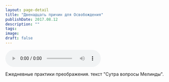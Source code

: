 ```yaml
---
layout: page-detail
title: "Двенадцать причин для Освобождения"
publishDate: 2017.08.12
description: ""
tags:
image:
draft: false
---
```


<audio title="2017.08.12 - Двенадцать причин для Освобождения.mp3" src="/upload/iblock/a16/a16739745c5bbe91771e92cbb25bacf4.mp3" controls=""></audio>

 Ежедневные практики преображения. текст "Сутра вопросы Мелинды". 

  
